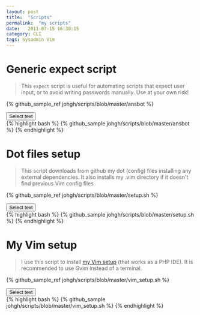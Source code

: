 ```yaml
---
layout: post
title:  "Scripts"
permalink:  "my scripts"
date:   2011-07-15 16:30:15
category: CLI
tags: Sysadmin Vim
---
```

# Generic expect script

> This `expect` script is useful for automating scripts that expect user input, or to avoid writing passwords manually. Use at your own risk!

{% github_sample_ref johgh/scripts/blob/master/ansbot  %}
<div> <button class="selectButton" data-id="#selectText1" type="button">Select text </button> </div>
<div id="selectText1">
{% highlight bash %}
{% github_sample johgh/scripts/blob/master/ansbot %}
{% endhighlight %}
</div>

# Dot files setup

> This script downloads from github my dot (config) files installing any external dependencies. It also installs
> my .vim directory if it doesn't find previous Vim config files

{% github_sample_ref johgh/scripts/blob/master/setup.sh  %}
<div> <button class="selectButton" data-id="#selectText2" type="button">Select text </button> </div>
<div id="selectText2">
{% highlight bash %}
{% github_sample johgh/scripts/blob/master/setup.sh %}
{% endhighlight %}
</div>

# My Vim setup

> I use this script to install [my Vim setup](https://github.com/johgh/vim) (that works as a PHP IDE). It is recommended to use Gvim instead of a terminal.


{% github_sample_ref johgh/scripts/blob/master/vim_setup.sh  %}
<div> <button class="selectButton" data-id="#selectText3" type="button">Select text </button> </div>
<div id="selectText3">
{% highlight bash %}
{% github_sample johgh/scripts/blob/master/vim_setup.sh %}
{% endhighlight %}
</div>


<script src="{{ "/scripts/selecttext.js" | prepend: site.baseurl }}"></script>

